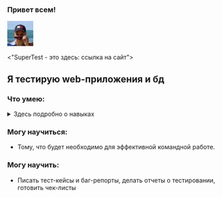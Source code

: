 ### Привет всем!


![This is an image](https://github.com/ae19ae-qa/ae19ae-qa/blob/e0dfc99d865fcae6df288468f20a70d1b00b1f8c/2%20%E2%80%94%20%D0%BA%D0%BE%D0%BF%D0%B8%D1%8F.jpg)

<picture>
  <source media="(prefers-color-scheme: dark)" srcset="https://ae19ae-qa-images.githubusercontent.com/">
 
</picture>
<picture>
 <source media="(prefers-color-scheme: dark)" srcset="YOUR-DARKMODE-IMAGE">
 <source media="(prefers-color-scheme: light)" srcset="YOUR-LIGHTMODE-IMAGE">
 <"SuperTest - это здесь: ссылка на сайт">
</picture>


## Я тестирую web-приложения и бд


### Что умею:

<details>
<summary>Здесь подробно о навыках</summary>
- Проводить ручное интеграционное тестирование;
- Составлять чек-листы;
- Писать подробные баг-репорты;
- Составлять отчеты о тестировании в цифрах, диаграммах, графиках;
- Пользоваться документацией API в Swager и OpenApi;
- Работать с devtools для тестирования web приложений;
- Использовать Figma для тестирования дизайна;
- Использовать Postman для тестирования бекенда;
- Использовать Python + Requests для тестирования бека;
- Делать SQL запросы (Select, Join, Group by);
- Смотреть логи в Kibana;
- Работать с TMS системами Qase.io и Test IT;
- Работать с тасктрекерами: Яндекс.Трекер и Jira;
- Знаком с Agile, Scrum и Kanban;
- Работать с git через линуксовую консоль;
- Если мне передать проект в виде докер-образа, то я смогу поднять его в докере - стартануть
контейнер, перезапустить и посмотреть логи;
- Проводить нагрузочное тестирование в Jmeter.

</details>

### Могу научиться:
- Тому, что будет необходимо для эффективной командной работе.
  
### Могу научить:
- Писать тест-кейсы и баг-репорты, делать отчеты о тестировании, готовить чек-листы
